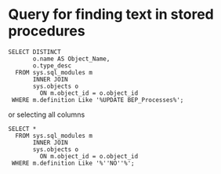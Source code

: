 # Query for finding text in stored procedures

~~~
SELECT DISTINCT
       o.name AS Object_Name,
       o.type_desc
  FROM sys.sql_modules m
       INNER JOIN
       sys.objects o
         ON m.object_id = o.object_id
 WHERE m.definition Like '%UPDATE BEP_Processes%';
~~~

or selecting all columns

~~~
SELECT * 
  FROM sys.sql_modules m
       INNER JOIN
       sys.objects o
         ON m.object_id = o.object_id
 WHERE m.definition Like '%''NO''%';
~~~
